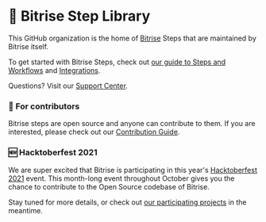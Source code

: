 # 🧩 Bitrise Step Library

This GitHub organization is the home of [Bitrise](https://bitrise.io) Steps that are maintained by Bitrise itself.

To get started with Bitrise Steps, check out [our guide to Steps and Workflows](https://devcenter.bitrise.io/steps-and-workflows/steps-and-workflows-index) and [Integrations](https://www.bitrise.io/integrations/steps).

Questions? Visit our [Support Center](https://support.bitrise.io/hc/en-us).

### 🙋 For contributors

Bitrise steps are open source and anyone can contribute to them. If you are interested, please check out our [Contribution Guide](https://github.com/bitrise-steplib/.github/blob/master/CONTRIBUTING.md).

### 🆕 Hacktoberfest 2021

We are super excited that Bitrise is participating in this year's [Hacktoberfest 2021](hacktoberfest.digitalocean.com/) event. This month-long event throughout October gives you the chance to contribute to the Open Source codebase of Bitrise.

Stay tuned for more details, or check out [our participating projects](https://github.com/search?q=org%3Abitrise-steplib+topic%3Ahacktoberfest) in the meantime.
